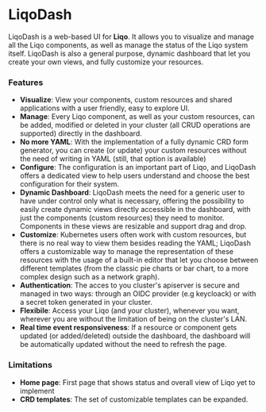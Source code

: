 # LiqoDash
LiqoDash is a web-based UI for **Liqo**. It allows you to visualize and manage
all the Liqo components, as well as manage the status of the Liqo system itself.
LiqoDash is also a general purpose, dynamic dashboard that let you create your own
views, and fully customize your resources.

### Features
- **Visualize**: View your components, custom resources and shared applications with a user friendly,
easy to explore UI.
- **Manage**: Every Liqo component, as well as your custom resources, can be added, modified or deleted in your cluster
(all CRUD operations are supported) directly in the dashboard. 
- **No more YAML**: With the implementation of a fully dynamic CRD form generator,
you can create (or update) your custom resources without the need of writing in YAML (still, that option is
available) 
- **Configure**: The configuration is an important part of Liqo, and LiqoDash offers a dedicated view to help
users understand and choose the best configuration for their system.
- **Dynamic Dashboard**: LiqoDash meets the need for a generic user to have under control only what is necessary, offering the 
possibility to easily create dynamic views directly accessible in the dashboard, with just the components (custom resources)
they need to monitor. Components in these views are resizable and support drag and drop.
- **Customize**: Kubernetes users often work with custom resources, but there is no real way to view them besides
reading the YAML; LiqoDash offers a customizable way to manage the representation of these resources with the
usage of a built-in editor that let you choose between different templates (from the classic pie charts or bar chart,
to a more complex design such as a network graph).
- **Authentication**: The acces to you cluster's apiserver is secure and managed in two ways: through an OIDC provider 
(e.g keycloack) or with a secret token generated in your cluster.
- **Flexibile**: Access your Liqo (and your cluster), whenever you want, wherever you are without the limitation
of being on the cluster's LAN.
- **Real time event responsiveness**: If a resource or component gets updated (or added/deleted) outside the dashboard,
the dashboard will be automatically updated without the need to refresh the page.

### Limitations
- **Home page**: First page that shows status and overall view of Liqo yet to implement
- **CRD templates**: The set of customizable templates can be expanded.
